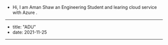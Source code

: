 - Hi, I am Aman Shaw an Engineering Student and learing cloud service with Azure .
---
- title: "ADU"
- date: 2021-11-25
---
